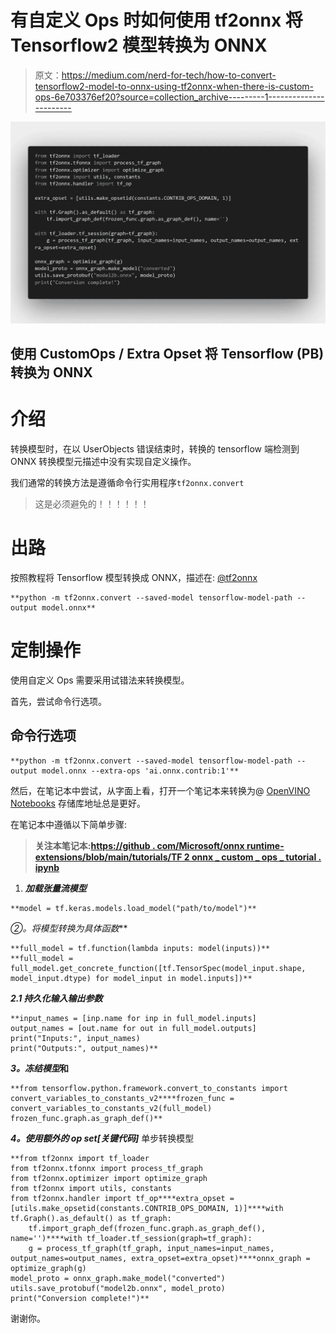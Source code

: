 # 有自定义 Ops 时如何使用 tf2onnx 将 Tensorflow2 模型转换为 ONNX

> 原文：<https://medium.com/nerd-for-tech/how-to-convert-tensorflow2-model-to-onnx-using-tf2onnx-when-there-is-custom-ops-6e703376ef20?source=collection_archive---------1----------------------->

![](img/61a059aa65117b90f91ea6660640d769.png)

## 使用 CustomOps / Extra Opset 将 Tensorflow (PB)转换为 ONNX

# 介绍

转换模型时，在以 UserObjects 错误结束时，转换的 tensorflow 端检测到 ONNX 转换模型元描述中没有实现自定义操作。

我们通常的转换方法是遵循命令行实用程序`tf2onnx.convert`

> 这是必须避免的！！！！！！

# 出路

按照教程将 Tensorflow 模型转换成 ONNX，描述在: [@tf2onnx](https://github.com/onnx/tensorflow-onnx)

```
**python -m tf2onnx.convert --saved-model tensorflow-model-path --output model.onnx**
```

# 定制操作

使用自定义 Ops 需要采用试错法来转换模型。

首先，尝试命令行选项。

## 命令行选项

```
**python -m tf2onnx.convert --saved-model tensorflow-model-path --output model.onnx --extra-ops 'ai.onnx.contrib:1'**
```

然后，在笔记本中尝试，从字面上看，打开一个笔记本来转换为@ [OpenVINO Notebooks](https://github.com/openvinotoolkit/openvino_notebooks/) 存储库地址总是更好。

在笔记本中遵循以下简单步骤:

> **关注本笔记本:**[**https://github . com/Microsoft/onnx runtime-extensions/blob/main/tutorials/TF 2 onnx _ custom _ ops _ tutorial . ipynb**](https://github.com/microsoft/onnxruntime-extensions/blob/main/tutorials/tf2onnx_custom_ops_tutorial.ipynb)

1.  ***加载张量流模型***

```
**model = tf.keras.models.load_model("path/to/model")**
```

**②*。将模型转换为具体函数***

```
**full_model = tf.function(lambda inputs: model(inputs))** **full_model = full_model.get_concrete_function([tf.TensorSpec(model_input.shape, model_input.dtype) for model_input in model.inputs])**
```

***2.1 持久化输入输出参数***

```
**input_names = [inp.name for inp in full_model.inputs]
output_names = [out.name for out in full_model.outputs]
print("Inputs:", input_names)
print("Outputs:", output_names)**
```

***3。冻结模型*和**

```
**from tensorflow.python.framework.convert_to_constants import convert_variables_to_constants_v2****frozen_func = convert_variables_to_constants_v2(full_model)
frozen_func.graph.as_graph_def()**
```

***4。使用额外的 op set[关键代码]*** 单步转换模型

```
**from tf2onnx import tf_loader
from tf2onnx.tfonnx import process_tf_graph
from tf2onnx.optimizer import optimize_graph
from tf2onnx import utils, constants
from tf2onnx.handler import tf_op****extra_opset = [utils.make_opsetid(constants.CONTRIB_OPS_DOMAIN, 1)]****with tf.Graph().as_default() as tf_graph:
    tf.import_graph_def(frozen_func.graph.as_graph_def(), name='')****with tf_loader.tf_session(graph=tf_graph):
    g = process_tf_graph(tf_graph, input_names=input_names, output_names=output_names, extra_opset=extra_opset)****onnx_graph = optimize_graph(g)
model_proto = onnx_graph.make_model("converted")
utils.save_protobuf("model2b.onnx", model_proto)
print("Conversion complete!")**
```

谢谢你。